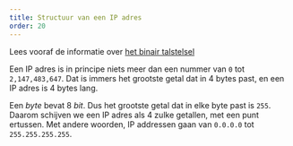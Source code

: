 ```yaml
---
title: Structuur van een IP adres
order: 20
---
```


<Tip>

Lees vooraf de informatie over [het binair talstelsel](/referentie/talstelsels/binair/)

</Tip>

Een IP adres is in principe niets meer dan een nummer 
van `0` tot `2,147,483,647`. Dat is immers het grootste getal dat in 4 bytes past,
en een IP adres is 4 bytes lang.

Een _byte_ bevat 8 _bit_. Dus het grootste getal dat in elke byte past is `255`.
Daarom schijven we een IP adres als 4 zulke getallen, met een punt ertussen. 
Met andere woorden, IP addressen gaan van `0.0.0.0` tot `255.255.255.255`.

